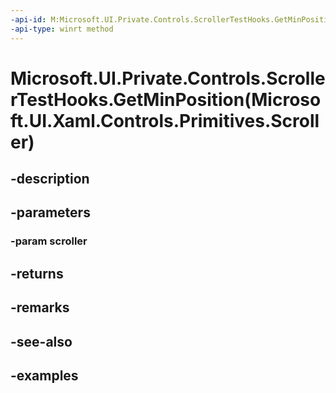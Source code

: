 ```yaml
---
-api-id: M:Microsoft.UI.Private.Controls.ScrollerTestHooks.GetMinPosition(Microsoft.UI.Xaml.Controls.Primitives.Scroller)
-api-type: winrt method
---
```


# Microsoft.UI.Private.Controls.ScrollerTestHooks.GetMinPosition(Microsoft.UI.Xaml.Controls.Primitives.Scroller)

<!--
public static System.Numerics.Vector2 GetMinPosition (Microsoft.UI.Xaml.Controls.Primitives.Scroller scroller);
-->


## -description

## -parameters

### -param scroller

## -returns

## -remarks

## -see-also

## -examples


